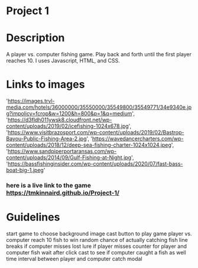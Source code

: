 # Project 1

# Description

A player vs. computer fishing game. Play back and forth until the first player reaches 10.
I uses Javascript, HTML, and CSS.

# Links to images

'https://images.trvl-media.com/hotels/36000000/35550000/35549800/35549771/34e9340e.jpg?impolicy=fcrop&w=1200&h=800&p=1&q=medium',
	'https://d3fldh011ywsk8.cloudfront.net/wp-content/uploads/2019/02/icefishing-1024x678.jpg',
	'https://www.visitbrazosport.com/wp-content/uploads/2019/02/Bastrop-Bayou-Public-Fishing-Area-2.jpg',
	'https://wavedancercharters.com/wp-content/uploads/2018/12/deep-sea-fishing-charter-1024x1024.jpeg',
	'https://www.sandpiperportaransas.com/wp-content/uploads/2014/09/Gulf-Fishing-at-Night.jpg',
	'https://bassfishinginsider.com/wp-content/uploads/2020/07/fast-bass-boat-big-1.jpeg'


### here is a live link to the game https://tmkinnaird.github.io/Project-1/

# Guidelines

start game to choose background image
cast button to play game
player vs. computer
reach 10 fish to win
random chance of actually catching fish
line breaks if computer misses
lost lure if player misses
counter for player and computer fish
wait after click cast to see if computer caught a fish as well
time interval between player and computer catch modal


